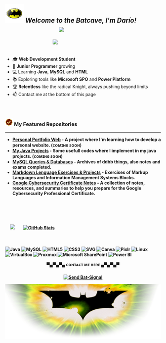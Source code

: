 ## <img src="https://github.com/darfixs/darfixs/blob/main/lau.gif"> **_Welcome to the Batcave, I'm Darío!_**   ㅤㅤㅤㅤㅤㅤㅤㅤㅤㅤㅤㅤ![](https://komarev.com/ghpvc/?username=darfixs&color=E25822)



<picture> <img align="right" src="https://media4.giphy.com/media/v1.Y2lkPTc5MGI3NjExMXpvNnB6c25ra3RmZDJuMm5xa3JsMjJvYzE3bXJ2aGFjcnpyMTQ1aCZlcD12MV9pbnRlcm5hbF9naWZfYnlfaWQmY3Q9Zw/dxOuBD9eW1M8DFk3cP/giphy.gif" width = 350px></picture>
 <p align="right">
</p>
ㅤㅤㅤㅤㅤㅤㅤㅤㅤㅤㅤㅤㅤㅤㅤㅤㅤㅤㅤㅤㅤㅤㅤㅤㅤㅤㅤㅤㅤㅤ


- 🎓 **Web Development Student**
- 🌱 **Junior Programmer** growing
- 💻 Learning **Java**, **MySQL** and **HTML**  
- 📚 Exploring tools like  **Microsoft SPO** and **Power Platform**
- 🏆 **Relentless** like the radical Knight, always pushing beyond limits
- 📫 Contact me at the bottom of this page
ㅤㅤㅤㅤㅤㅤㅤㅤㅤㅤㅤㅤㅤㅤㅤㅤㅤㅤㅤㅤㅤㅤㅤㅤㅤㅤㅤㅤㅤㅤㅤㅤㅤㅤㅤㅤㅤㅤㅤㅤㅤㅤㅤㅤㅤㅤㅤㅤㅤㅤㅤㅤㅤㅤㅤㅤㅤㅤㅤㅤㅤㅤㅤㅤㅤㅤㅤㅤㅤㅤㅤㅤㅤㅤㅤㅤㅤㅤㅤㅤㅤㅤㅤㅤㅤㅤㅤㅤㅤㅤ



### <img src="https://github.com/darfixs/darfixs/blob/main/verified.gif?raw=true" width ="25"><b> My Featured Repositories
---

* [**Personal Portfolio Web**](https://github.com/darfixs/portfolio-web) - A project where I'm learning how to develop a personal website.  (ᴄᴏᴍɪɴɢ ꜱᴏᴏɴ)
* [**My Java Projects**](https://github.com/darfixs/java-projects) - Some usefull codes where I implement in my java projects. (ᴄᴏᴍɪɴɢ ꜱᴏᴏɴ)
* [**MySQL Queries & Databases**](https://github.com/darfixs/BBDD) - Archives of ddbb things, also notes and exams completed.
* [**Markdown Lenguage Exercises & Projects**](https://github.com/darfixs/Lenguajes-de-marcas) - Exercises of Markup Languages ​​and Information Management Systems Blocks.
* [**Google Cybersecurity Certificate Notes**](https://github.com/darfixs/Google-Cybersecurity-Certificate) - A collection of notes, resources, and summaries to help you prepare for the Google Cybersecurity Professional Certificate.
 
ㅤㅤㅤㅤㅤㅤㅤㅤㅤㅤㅤㅤㅤㅤㅤㅤㅤㅤㅤㅤㅤㅤㅤㅤㅤㅤㅤㅤㅤㅤㅤㅤㅤㅤㅤㅤㅤㅤㅤㅤㅤㅤㅤㅤㅤㅤㅤㅤㅤㅤㅤㅤㅤㅤㅤㅤㅤㅤㅤㅤㅤㅤㅤㅤㅤㅤㅤㅤㅤㅤㅤㅤㅤㅤㅤㅤㅤㅤㅤㅤㅤㅤㅤㅤㅤㅤㅤㅤㅤㅤ
  
<div style="display: flex; align-items: center;">
  <picture>ㅤ
    <img src="https://github.com/darfixs/darfixs/blob/main/22.gif" width="320px">
  </picture>ㅤㅤ
  <a href="https://github.com/darfixs">
    <img src="https://github-readme-stats.vercel.app/api?username=darfixs&show_icons=true&title_color=ffcc00&icon_color=ffcc00&text_color=c0c0c0&bg_color=000000&cache_seconds=100" alt="GitHub Stats" style="height: 190px; max-width: 100%;">
  </a>
</p>

</div>

<br>
</br>


<p align="center">
  
  ![Java](https://img.shields.io/badge/Java-%23E34F26.svg?style=flat&logo=java&logoColor=white) 
  ![MySQL](https://img.shields.io/badge/MySQL-%2300f.svg?style=flat&logo=mysql&logoColor=white) 
  ![HTML5](https://img.shields.io/badge/HTML5-%23E34F26.svg?style=flat&logo=html5&logoColor=white) 
  ![CSS3](https://img.shields.io/badge/CSS3-%231572B6.svg?style=flat&logo=css3&logoColor=white) 
  ![SVG](https://img.shields.io/badge/SVG-%23000000.svg?style=flat&logo=svg&logoColor=white) 
  ![Canva](https://img.shields.io/badge/Canva-%2300C4B1.svg?style=flat&logo=canva&logoColor=white) 
  ![Pixlr](https://img.shields.io/badge/Pixlr-%23000000.svg?style=flat&logo=pixlr&logoColor=white) 
  ![Linux](https://img.shields.io/badge/Linux-%2300f.svg?style=flat&logo=linux&logoColor=white) 
  ![VirtualBox](https://img.shields.io/badge/VirtualBox-%2332a4d7.svg?style=flat&logo=virtualbox&logoColor=white) 
  ![Proxmox](https://img.shields.io/badge/Proxmox-%230e2b5a.svg?style=flat&logo=proxmox&logoColor=white) 
  ![Microsoft SharePoint](https://img.shields.io/badge/Microsoft%20SharePoint-%23007BBD.svg?style=flat&logo=microsoft-sharepoint&logoColor=white) 
  ![Power BI](https://img.shields.io/badge/Power%20BI-%23F2C811.svg?style=flat&logo=power-bi&logoColor=black) 
  
</p>

<p align="center">
  ▀▄▀▄▀▄     ᴄᴏɴᴛᴀᴄᴛ ᴍᴇ ʜᴇʀᴇ     ▄▀▄▀▄▀
  <br>
  <img src="https://github.com/darfixs/darfixs/blob/main/flecha.gif" width="20px">
  <br>
  <a href="mailto:darioalfarosantos@gmail.com">
    <img src="https://img.shields.io/badge/SEND%20BAT--SIGNAL-%23FF9E00?style=for-the-badge&logo=batman&logoColor=000000&labelColor=FF9E00&border=2px%20solid%20FF6A00&font-weight=900" alt="Send Bat-Signal" width="150px">

  </a>
</p>




<p align="center">
  <img src="https://github.com/darfixs/darfixs/blob/main/pngegg%20(3).png"/>
</p>

